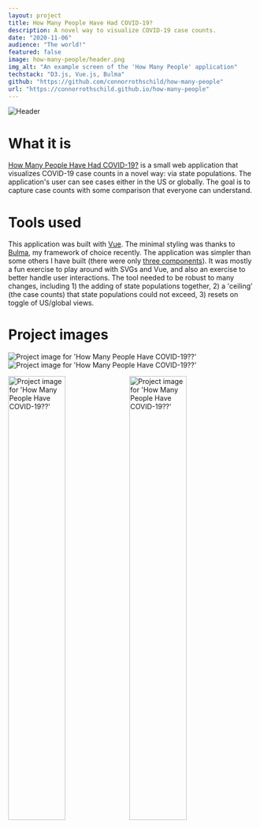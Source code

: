 ```yaml
---
layout: project
title: How Many People Have Had COVID-19?
description: A novel way to visualize COVID-19 case counts.
date: "2020-11-06"
audience: "The world!"
featured: false
image: how-many-people/header.png
img_alt: "An example screen of the 'How Many People' application"
techstack: "D3.js, Vue.js, Bulma"
github: "https://github.com/connorrothschild/how-many-people"
url: "https://connorrothschild.github.io/how-many-people"
---
```


<script>
import Image from "$lib/global/Image.svelte"
</script>

<Image href="https://connorrothschild.github.io/how-many-people" src="/images/project/how-many-people/header.png" alt="Header"></Image>

# What it is

[How Many People Have Had COVID-19?](https://connorrothschild.github.io/how-many-people) is a small web application that visualizes COVID-19 case counts in a novel way: via state populations. The application's user can see cases either in the US or globally. The goal is to capture case counts with some comparison that everyone can understand.

# Tools used

This application was built with [Vue](https://vuejs.org/). The minimal styling was thanks to [Bulma](https://bulma.io/), my framework of choice recently. The application was simpler than some others I have built (there were only [three components](https://github.com/connorrothschild/how-many-people/tree/master/src/components)). It was mostly a fun exercise to play around with SVGs and Vue, and also an exercise to better handle user interactions. The tool needed to be robust to many changes, including 1) the adding of state populations together, 2) a 'ceiling' (the case counts) that state populations could not exceed, 3) resets on toggle of US/global views.

# Project images

<Image style="box-shadow: none;" src="/images/project/how-many-people/mac-1.png" alt="Project image for 'How Many People Have COVID-19??'"></Image>
<Image style="box-shadow: none;" src="/images/project/how-many-people/mac-2.png" alt="Project image for 'How Many People Have COVID-19??'"></Image>

<Image style="box-shadow: none;" src="/images/project/how-many-people/phone-1.png" alt="Project image for 'How Many People Have COVID-19??'" width="48%"></Image>
<Image style="box-shadow: none;" src="/images/project/how-many-people/phone-2.png" alt="Project image for 'How Many People Have COVID-19??'" width="48%"></Image>
